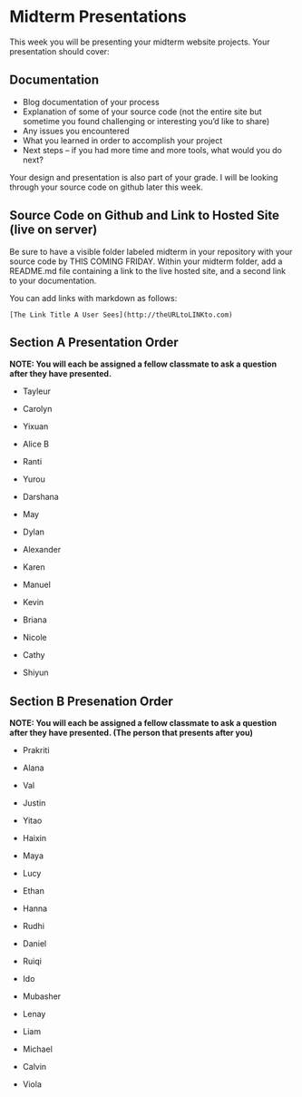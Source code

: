 # Midterm Presentations

This week you will be presenting your midterm website projects. Your presentation should cover:

## Documentation

* Blog documentation of your process
* Explanation of some of your source code (not the entire site but sometime you found challenging or interesting you’d like to share)
* Any issues you encountered
* What you learned in order to accomplish your project
* Next steps –  if you had more time and more tools, what would you do next?

Your design and presentation is also part of your grade. I will be looking through your source code on github later this week.

## Source Code on Github and Link to Hosted Site (live on server)

Be sure to have a visible folder labeled midterm in your repository with your source code by THIS COMING FRIDAY. Within your midterm folder, add a  README.md file containing a link to the live hosted site, and a second link to your documentation.

You can add links with markdown as follows:

```
[The Link Title A User Sees](http://theURLtoLINKto.com)
```
## Section A Presentation Order

**NOTE: You will each be assigned a fellow classmate to ask a question after they have presented.**

- Tayleur
- Carolyn
- Yixuan
- Alice B
- Ranti
- Yurou
- Darshana
- May
- Dylan

- Alexander
- Karen
- Manuel
- Kevin
- Briana
- Nicole
- Cathy
- Shiyun


## Section B Presenation Order
**NOTE: You will each be assigned a fellow classmate to ask a question after they have presented. (The person that presents after you)**

- Prakriti
- Alana
- Val
- Justin
- Yitao
- Haixin
- Maya
- Lucy
- Ethan
- Hanna

- Rudhi
- Daniel
- Ruiqi
- Ido
- Mubasher
- Lenay
- Liam
- Michael
- Calvin
- Viola

